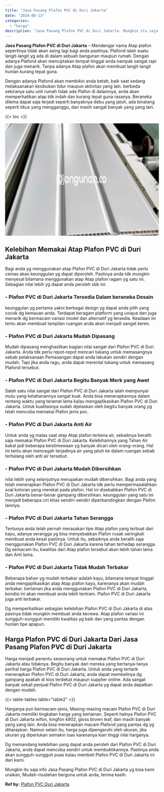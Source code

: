 ```yaml
---
title: "Jasa Pasang Plafon PVC di Duri Jakarta"
date: "2024-08-13"
categories: 
  - "harga"
description: "Jasa Pasang Plafon PVC di Duri Jakarta. Mungkin itu saja info Jasa Pasang Plafon PVC di Duri Jakarta yg bisa kami uraikan, Mudah-mudahan berguna untuk anda,..."
---
```


**Jasa Pasang Plafon PVC di Duri Jakarta** – Mendengar nama Atap plafon sepertinya tidak akan asing lagi bagi anda pastinya. Plafond ialah suatu langit-langit yg ada di dalam sebuah bangunan maupun rumah. Dengan adanya Plafond akan menciptakan tempat tinggal anda nampak sangat rapi dan juga menarik. Tanpa adanya Atap plafon akan membuat langit-langit hunian kurang tepat guna.

Dengan adanya Plafond akan membikin anda betah, baik saat sedang melaksanakan kesibukan tidur maupun aktivitas yang lain. berbeda sekiranya satu unit rumah tidak ada Plafon di dalamnya, anda akan memperhatikan atap tdk indah dan kurang tepat guna rasanya. Beraneka dilema dapat saja terjadi seperti banyaknya debu yang jatuh, ada binatang seperti tikus yang mengganggu, dan masih sangat banyak yang yang lain.

{{< toc >}}

![Jasa Pasang Plafon PVC di Duri Jakarta](/images/flafond-pvc-murah11.png)

## Kelebihan Memakai Atap Plafon PVC di Duri Jakarta

Bagi anda yg menggunakan atap Plafon PVC di Duri Jakarta tidak perlu cemas akan keunggulan yg dapat diperoleh. Pastinya anda tdk mungkin menyesal bilamana menggunakan atap Atap plafon ragam yg satu ini. Sebagian nilai lebih yg dapat anda peroleh sbb ini:

### \- Plafon PVC di Duri Jakarta Tersedia Dalam beraneka Desain

keunggulan yg pertama yakni berbagai design yg dapat anda pilih yang cocok dg kemauan anda. Terdapat beragam platform yang unique dan juga menarik dg bermacam variasi model dan alternatif yg tersedia. Keadaan ini tentu akan membuat tampilan ruangan anda akan menjadi sangat keren.

### \- Plafon PVC di Duri Jakarta Mudah Dipasang

Mudah dipasang menghasilkan bagian nilai sangat dari Plafon PVC di Duri Jakarta. Anda tdk perlu repot-repot mencari tukang untuk memasangnya sebab pelaksanaan Pemasangan dapat anda lakukan sendiri dengan mudah. Tapi jika anda ragu, anda dapat merental tukang untuk memasang Plafond tersebut.

### \- Plafon PVC di Duri Jakarta Begitu Banyak Merk yang Awet

Salah satu nilai sangat dari Plafon PVC di Duri Jakarta ialah mempunyai mutu yang ketahanannya sangat kuat. Anda bisa menerapkannya dalam rentang waktu yang teramat lama kalau mengaplikasikan Plafon PVC di Duri Jakarta. Untuk kualitasnya sudah dijelaskan oleh begitu banyak orang yg telah mencoba memakai Plafon jenis pvc.

### \- Plafon PVC di Duri Jakarta Anti Air

Untuk anda yg malas saat atap Atap plafon terkena air, sebaiknya beralih saja memakai Plafon PVC di Duri Jakarta. Kelebihannya yang Tahan Air bakal jadi beberapa keistimewaan yg banyak dicari oleh orang-orang. Hal ini tentu akan mencegah terjadinya air yang jatuh ke dalam ruangan sebab terhalang oleh anti air tersebut.

### \- Plafon PVC di Duri Jakarta Mudah Dibersihkan

nilai lebih yang selanjutnya merupakan mudah dibersihkan. Bagi anda yang telah menerapkan Plafon PVC di Duri Jakarta tdk perlu mempermasalahkan soal kotoran yang merekat pada plafon. Hal ini disebabkan Plafon PVC di Duri Jakarta benar-benar gampang dibersihkan. keunggulan yang satu ini menjadi beberapa ciri khas sendiri-sendiri diperbandingkan dengan Plafon lainnya.

### \- Plafon PVC di Duri Jakarta Tahan Serangga

Tentunya anda telah pernah merasakan tipe Atap plafon yang terbuat dari kayu, adanya serangga yg bisa menyebabkan Plafon rusak seringkali membuat anda kesal pastinya. Untuk itu, sebaiknya anda beralih saja menggunakan Plafon PVC di Duri Jakarta karena tahan terhadap serangga. Dg semacam itu, kwalitas dari Atap plafon tersebut akan lebih tahan lama dan Anti lama.

### \- Plafon PVC di Duri Jakarta Tidak Mudah Terbakar

Beberapa bahan yg mudah terbakar adalah kayu, bilamana tempat tinggal anda mengaplikasikan atap Atap plafon kayu, karenanya akan mudah terbakar. berlainan jika anda menggunakan Plafon PVC di Duri Jakarta, kondisi ini akan membuat anda lebih tentram. Plafon PVC di Duri Jakarta juga anti terbakar.

Dg memperhatikan sebagian kelebihan Plafon PVC di Duri Jakarta di atas pasinya tidak mungkin membuat anda kecewa. Atap plafon variasi ini sungguh-sungguh memiliki kwalitas yg baik dan yang pantas dengan hunian tipe apapun.

## Harga Plafon PVC di Duri Jakarta Dari Jasa Pasang Plafon PVC di Duri Jakarta

Harga menjadi penentu seseorang untuk memakai Plafon PVC di Duri Jakarta atau tidaknya. Begitu banyak dari mereka yang bertanya-tanya perihal harga Plafon PVC di Duri Jakarta. Untuk anda yang tertarik menerapkan Plafon PVC di Duri Jakarta, anda dapat membelinya dg gampang apakah di kios terdekat maupun supplier online. Ada sangat banyak sekali penjual Plafon PVC di Duri Jakarta yg dapat anda dapatkan dengan mudah.

{{< table-tables table="table2" >}}

Harganya pun bermacam-jenis, Masing-masing macam Plafon PVC di Duri Jakarta memiliki tingkatan harga yang berlainan. Seperti halnya Plafon PVC di Duri Jakarta wifon, kingfon k902, gloss brown leaf, dan masih banyak yang yang lain. Anda bisa menerapkan macam Plafond yang pantas dg yg diharapkan. Namun selain itu, harga juga dipengaruhi oleh ukuran, jika ukuran yg diperlukan semakin luas karenanya kian tinggi nilai harganya.

Dg memandang kelebihan yang dapat anda peroleh dari Plafon PVC di Duri Jakarta, anda dapat mencoba sendiri untuk membuktikannya. Pastinya anda akan sungguh-sungguh puas kalau membeli Plafon PVC di Duri Jakarta ini dari kami.

Mungkin itu saja info Jasa Pasang Plafon PVC di Duri Jakarta yg bisa kami uraikan, Mudah-mudahan berguna untuk anda, terima kasih.

**Ref by:** [Plafon PVC Duri Jakarta](https://id.wikipedia.org/wiki/Plafon)
